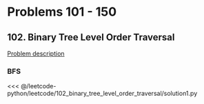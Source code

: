 # Problems 101 - 150

## 102. Binary Tree Level Order Traversal

[Problem description](https://leetcode.com/problems/binary-tree-level-order-traversal/)

### BFS

<<< @/leetcode-python/leetcode/102_binary_tree_level_order_traversal/solution1.py
